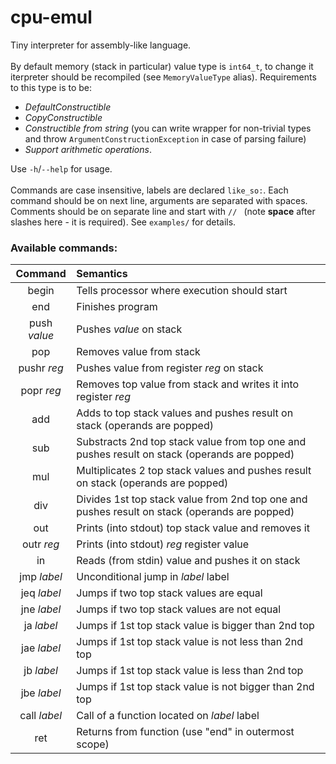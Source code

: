 # cpu-emul
Tiny interpreter for assembly-like language. 
\
\
By default memory (stack in particular) value type is `int64_t`, to change it iterpreter should be recompiled (see `MemoryValueType` alias). Requirements to this type is to be:
- _DefaultConstructible_
- _CopyConstructible_
-  _Constructible from string_ (you can write wrapper for non-trivial types and throw `ArgumentConstructionException` in case of parsing failure)
-  _Support arithmetic operations_.

Use `-h`/`--help` for usage.
\
\
Commands are case insensitive, labels are declared `like_so:`. Each command should be on next line, arguments are separated with spaces. Comments should be on separate line and start with `// ` (note **space** after slashes here - it is required). See `examples/` for details.
### Available commands:
| Command           | Semantics |
| :----------------: | :------ |
|   begin      |   Tells processor where execution should start   |
| end          |   Finishes program   |
| push _value_   |  Pushes _value_ on stack   |
| pop |  Removes value from stack   |
| pushr _reg_ | Pushes value from register _reg_ on stack |
| popr _reg_ | Removes top value from stack and writes it into register _reg_ |
| add | Adds to top stack values and pushes result on stack (operands are popped) |
| sub | Substracts 2nd top stack value from top one and pushes result on stack (operands are popped) |
| mul | Multiplicates 2 top stack values and pushes result on stack (operands are popped) |
| div | Divides 1st top stack value from 2nd top one and pushes result on stack (operands are popped) |
| out | Prints (into stdout) top stack value and removes it |
| outr _reg_ | Prints (into stdout) _reg_ register value |
| in | Reads (from stdin) value and pushes it on stack |
| jmp _label_ | Unconditional jump in _label_ label |
| jeq _label_ | Jumps if two top stack values are equal |
| jne _label_ | Jumps if two top stack values are not equal |
| ja _label_ | Jumps if 1st top stack value is bigger than 2nd top  |
| jae _label_ | Jumps if 1st top stack value is not less than 2nd top |
| jb _label_ | Jumps if 1st top stack value is less than 2nd top  |
| jbe _label_ | Jumps if 1st top stack value is not bigger than 2nd top |
| call _label_ | Call of a function located on _label_ label |
| ret | Returns from function (use "end" in outermost scope) |
